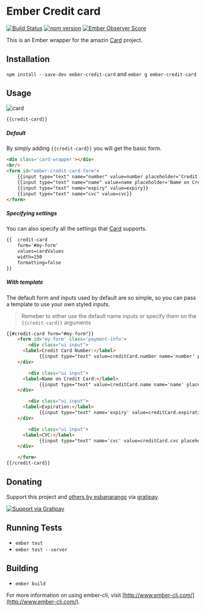 # Ember Credit card

[![Build Status](https://travis-ci.org/esbanarango/ember-credit-card.svg)](https://travis-ci.org/esbanarango/ember-credit-card) [![npm version](https://badge.fury.io/js/ember-credit-card.svg)](http://badge.fury.io/js/ember-credit-card) [![Ember Observer Score](http://emberobserver.com/badges/ember-credit-card.svg)](http://emberobserver.com/addons/ember-credit-card)

This is an Ember wrapper for the amazin [Card](https://github.com/jessepollak/card) project.

## Installation
`npm install --save-dev ember-credit-card` and `ember g ember-credit-card`

## Usage

![card](http://i.imgur.com/qG3TenO.gif)

````html
{{credit-card}}
````

##### Default
By simply adding `{{credit-card}}` you will get the basic form.

````html
<div class='card-wrapper'></div>
<br/>
<form id="ember-credit-card-form">
	{{input type="text" name="number" value=number placeholder='Credit Card Number'}}
	{{input type="text" name="name" value=name placeholder='Name on Credit Card'}}
	{{input type="text" name="expiry" value=expiry}}
	{{input type="text" name="cvc" value=cvc}}
</form>
````

##### Specifying settings
You can also specify all the settings that [Card](https://github.com/jessepollak/card/blob/master/lib/js/card.js#L1136) supports.

````html
{{	credit-card
	form='#my-form'
	values=cardValues
	width=150
	formatting=false
}}
````

##### With template
The default form and inputs used by default are so simple, so you can pass a template to use your own styled inputs.
> Remeber to either use the default name inputs or specify them on the `{{credit-card}}` arguments

````html
{{#credit-card form="#my-form"}}
	<form id='my-form' class='payment-info'>
		<div class="ui input">
      <label>Credit Card Number:</label>
			{{input type="text" value=creditCard.number name='number' placeholder='Credit Card Number'}}
    </div>

		<div class="ui input">
      <label>Name on Credit Card:</label>
			{{input type="text" value=creditCard.name name='name' placeholder='Name on Credit Card'}}
    </div>

		<div class="ui input">
      <label>Expiration:</label>
			{{input type="text" name='expiry' value=creditCard.expiration placeholder='MM/YY'}}
    </div>

		<div class="ui input">
      <label>CVC:</label>
			{{input type="text" name='cvc' value=creditCard.cvc placeholder='CVC'}}
    </div>

	</form>
{{/credit-card}}

````

## Donating
Support this project and [others by esbanarango][gratipay-esbanarango] via [gratipay][gratipay-esbanarango].

[![Support via Gratipay][gratipay]][gratipay-esbanarango]

[gratipay]: https://cdn.rawgit.com/gratipay/gratipay-badge/2.3.0/dist/gratipay.png
[gratipay-esbanarango]: https://gratipay.com/esbanarango/

## Running Tests

* `ember test`
* `ember test --server`

## Building

* `ember build`

For more information on using ember-cli, visit [http://www.ember-cli.com/](http://www.ember-cli.com/).
